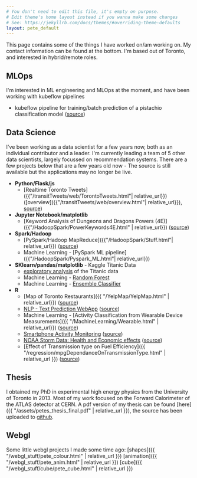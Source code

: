 ```yaml
---
# You don't need to edit this file, it's empty on purpose.
# Edit theme's home layout instead if you wanna make some changes
# See: https://jekyllrb.com/docs/themes/#overriding-theme-defaults
layout: pete_default
---
```

<!-- # Pete's Page -->
This page contains some of the things I have worked on/am working on. My contact information can be found at the bottom. I'm based out of Toronto, and interested in hybrid/remote roles.

<!-- ## Resume
A current version of my resume can be found [here]({{ "/assets/resume_PeterThompson.pdf" | relative_url }})
 -->

## MLOps
I'm interested in ML engineering and MLOps at the moment, and have been working with kubeflow pipelines

  * kubeflow pipeline for training/batch prediction of a pistachio classification model ([source]({{site.github_url}}/pistachio_mlops)) 

## Data Science
I've been working as a data scientist for a few years now, both as an individual contributor and a leader. I'm currently leading a team of 5 other data scientists, largely focussed on recommendation systems. There are a few projects below that are a few years old now - The source is still available but the applications may no longer be live.

<!-- blah -->
<!-- |:---|----:| 
|[Smartphone Activity Monitoring](https://petethegreat.github.io/RepData_PeerAssessment1/)|[source](https://github.com/petethegreat/RepData_PeerAssessment1/blob/master/PA1_template.Rmd)|
|[NOAA Storm Data: Health and Economic effects](https://petethegreat.github.io/Reproducible/)| [source](https://github.com/petethegreat/Reproducible/blob/master/Storms.Rmd)|
|[Effect of Transmission type on Fuel Efficiency]({{ "/regression/mpgDependanceOnTransmissionType.html" | relative_url }})| [source](https://github.com/petethegreat/regression/blob/master/mpgDependanceOnTransmissionType.Rmd)| -->   

  * __Python/Flask/js__ 
      * [Realtime Toronto Tweets]({{"/transitTweets/web/TorontoTweets.html"| relative_url}}) ([overview]({{"/transitTweets/web/overview.html"| relative_url}}), [source]({{site.github_url}}/transitTweets))
  * __Jupyter Notebook/matplotlib__
      * [Keyword Analysis of Dungeons and Dragons Powers (4E)]({{"/HadoopSpark/PowerKeywords4E.html" | relative_url}}) ([source]({{site.github_url}}/HadoopSpark/))
  * __Spark/Hadoop__
      * [PySpark/Hadoop MapReduce]({{"/HadoopSpark/Stuff.html"| relative_url}}) ([source]({{site.github_url}}/HadoopSpark))
      * Machine Learning - [PySpark ML pipeline]({{"/HadoopSpark/Pyspark_ML.html"| relative_url}})
  * __SKlearn/pandas/matplotlib__ - Kaggle Titanic Data
      * [exploratory analysis](https://www.kaggle.com/pete2881/titanic-exploratory-analysis/) of the Titanic data
      * Machine Learning - [Random Forest]({{site.github_url}}/Titanic/blob/master/titanic_rf.py) 
      * Machine Learning - [Ensemble Classifier]({{site.github_url}}/Titanic/blob/master/titanic_ensemble.py) 
  * __R__
      * [Map of Toronto Restaurants]({{ "/YelpMap/YelpMap.html" | relative_url}}) ([source]({{site.github_url}}/YelpMap/))
      * [NLP - Text Prediction WebApp](https://petethegreat.shinyapps.io/textpred/) ([source]({{site.github_url}}/jhu_ds_capstone))
      * Machine Learning - [Activity Classification from Wearable Device Measurements]({{ "/MachineLearning/Wearable.html" | relative_url}}) ([source](https://github.com/petethegreat/MachineLearning/blob/master/Wearable.Rmd))
      * [Smartphone Activity Monitoring](https://petethegreat.github.io/RepData_PeerAssessment1/) ([source](https://github.com/petethegreat/RepData_PeerAssessment1/blob/master/PA1_template.Rmd))
      * [NOAA Storm Data: Health and Economic effects](https://petethegreat.github.io/Reproducible/) ([source]({{site.github_url}}/Reproducible/blob/master/Storms.Rmd))
      * [Effect of Transmission type on Fuel Efficiency]({{ "/regression/mpgDependanceOnTransmissionType.html" | relative_url }}) ([source](https://github.com/petethegreat/regression/blob/master/mpgDependanceOnTransmissionType.Rmd))

## Thesis
I obtained my PhD in experimental high energy physics from the University of Toronto in 2013. Most of my work focused on the Forward Calorimeter of the ATLAS detector at CERN. A pdf version of my thesis can be found [here]({{ "/assets/petes_thesis_final.pdf" | relative_url }}), the source has been uploaded to [github](https://github.com/petethegreat/thesis).

## Webgl
Some little webgl projects I made some time ago: [shapes]({{ "/webgl_stuff/pete_colour.html" | relative_url }}) [animation]({{ "/webgl_stuff/pete_anim.html" | relative_url }}) [cube]({{ "/webgl_stuff/cube/pete_cube.html" | relative_url }})

<!-- testing push -->


